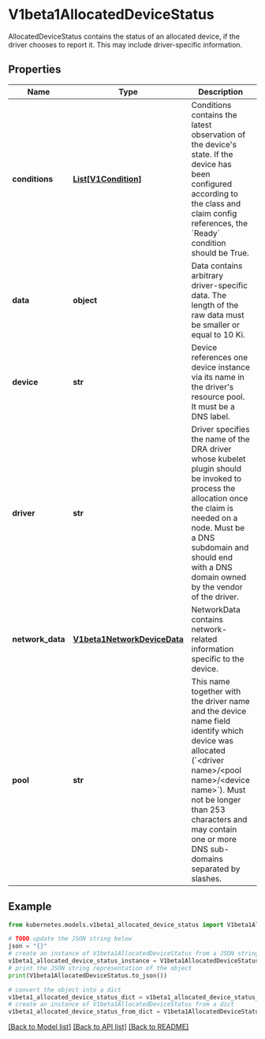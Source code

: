 # V1beta1AllocatedDeviceStatus

AllocatedDeviceStatus contains the status of an allocated device, if the driver chooses to report it. This may include driver-specific information.

## Properties

Name | Type | Description | Notes
------------ | ------------- | ------------- | -------------
**conditions** | [**List[V1Condition]**](V1Condition.md) | Conditions contains the latest observation of the device&#39;s state. If the device has been configured according to the class and claim config references, the &#x60;Ready&#x60; condition should be True. | [optional] 
**data** | **object** | Data contains arbitrary driver-specific data.  The length of the raw data must be smaller or equal to 10 Ki. | [optional] 
**device** | **str** | Device references one device instance via its name in the driver&#39;s resource pool. It must be a DNS label. | [default to '']
**driver** | **str** | Driver specifies the name of the DRA driver whose kubelet plugin should be invoked to process the allocation once the claim is needed on a node.  Must be a DNS subdomain and should end with a DNS domain owned by the vendor of the driver. | [default to '']
**network_data** | [**V1beta1NetworkDeviceData**](V1beta1NetworkDeviceData.md) | NetworkData contains network-related information specific to the device. | [optional] 
**pool** | **str** | This name together with the driver name and the device name field identify which device was allocated (&#x60;&lt;driver name&gt;/&lt;pool name&gt;/&lt;device name&gt;&#x60;).  Must not be longer than 253 characters and may contain one or more DNS sub-domains separated by slashes. | [default to '']

## Example

```python
from kubernetes.models.v1beta1_allocated_device_status import V1beta1AllocatedDeviceStatus

# TODO update the JSON string below
json = "{}"
# create an instance of V1beta1AllocatedDeviceStatus from a JSON string
v1beta1_allocated_device_status_instance = V1beta1AllocatedDeviceStatus.from_json(json)
# print the JSON string representation of the object
print(V1beta1AllocatedDeviceStatus.to_json())

# convert the object into a dict
v1beta1_allocated_device_status_dict = v1beta1_allocated_device_status_instance.to_dict()
# create an instance of V1beta1AllocatedDeviceStatus from a dict
v1beta1_allocated_device_status_from_dict = V1beta1AllocatedDeviceStatus.from_dict(v1beta1_allocated_device_status_dict)
```
[[Back to Model list]](../README.md#documentation-for-models) [[Back to API list]](../README.md#documentation-for-api-endpoints) [[Back to README]](../README.md)


